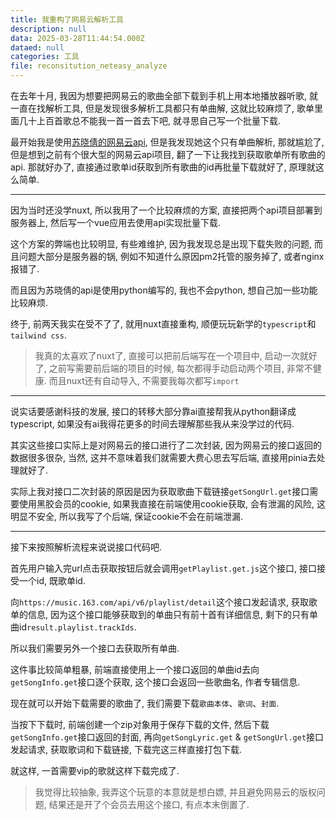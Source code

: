 ```yaml
---
title: 我重构了网易云解析工具
description: null
data: 2025-03-28T11:44:54.000Z
dataed: null
categories: 工具
file: reconsitution_neteasy_analyze
---
```


在去年十月, 我因为想要把网易云的歌曲全部下载到手机上用本地播放器听歌, 就一直在找解析工具, 但是发现很多解析工具都只有单曲解, 这就比较麻烦了, 歌单里面几十上百首歌总不能我一首一首去下吧, 就寻思自己写一个批量下载.

最开始我是使用[苏晓倩的网易云api](https://github.com/Suxiaoqinx/Netease_url), 但是我发现她这个只有单曲解析, 那就尴尬了, 但是想到之前有个很大型的网易云api项目, 翻了一下让我找到获取歌单所有歌曲的api. 那就好办了, 直接通过歌单id获取到所有歌曲的id再批量下载就好了, 原理就这么简单.

---

因为当时还没学nuxt, 所以我用了一个比较麻烦的方案, 直接把两个api项目部署到服务器上, 然后写一个vue应用去使用api实现批量下载.

这个方案的弊端也比较明显, 有些难维护, 因为我发现总是出现下载失败的问题, 而且问题大部分是服务器的锅, 例如不知道什么原因pm2托管的服务掉了, 或者nginx报错了.

而且因为苏晓倩的api是使用python编写的, 我也不会python, 想自己加一些功能比较麻烦.

终于, 前两天我实在受不了了, 就用nuxt直接重构, 顺便玩玩新学的`typescript`和`tailwind css`.

> 我真的太喜欢了nuxt了, 直接可以把前后端写在一个项目中, 启动一次就好了, 之前写需要前后端的项目的时候, 每次都得手动启动两个项目, 非常不健康. 而且nuxt还有自动导入, 不需要我每次都写`import`

---

说实话要感谢科技的发展, 接口的转移大部分靠ai直接帮我从python翻译成typescript, 如果没有ai我得花更多的时间去理解那些我从来没学过的代码.

其实这些接口实际上是对网易云的接口进行了二次封装, 因为网易云的接口返回的数据很多很杂, 当然, 这并不意味着我们就需要大费心思去写后端, 直接用pinia去处理就好了.

实际上我对接口二次封装的原因是因为获取歌曲下载链接`getSongUrl.get`接口需要使用黑胶会员的cookie, 如果我直接在前端使用cookie获取, 会有泄漏的风险, 这明显不安全, 所以我写了个后端, 保证cookie不会在前端泄漏.

---

接下来按照解析流程来说说接口代码吧.

首先用户输入完url点击获取按钮后就会调用`getPlaylist.get.js`这个接口, 接口接受一个id, 既歌单id.

向`https://music.163.com/api/v6/playlist/detail`这个接口发起请求, 获取歌单的信息, 因为这个接口能够获取到的单曲只有前十首有详细信息, 剩下的只有单曲id`result.playlist.trackIds`.

所以我们需要另外一个接口去获取所有单曲.

这件事比较简单粗暴, 前端直接使用上一个接口返回的单曲id去向`getSongInfo.get`接口逐个获取, 这个接口会返回一些歌曲名, 作者专辑信息.

现在就可以开始下载需要的歌曲了, 我们需要下载`歌曲本体`、`歌词`、`封面`.

当按下下载时, 前端创建一个zip对象用于保存下载的文件, 然后下载`getSongInfo.get`接口返回的封面, 再向`getSongLyric.get` & `getSongUrl.get`接口发起请求, 获取歌词和下载链接, 下载完这三样直接打包下载.

就这样, 一首需要vip的歌就这样下载完成了.

> 我觉得比较抽象, 我弄这个玩意的本意就是想白嫖, 并且避免网易云的版权问题, 结果还是开了个会员去用这个接口, 有点本末倒置了.
